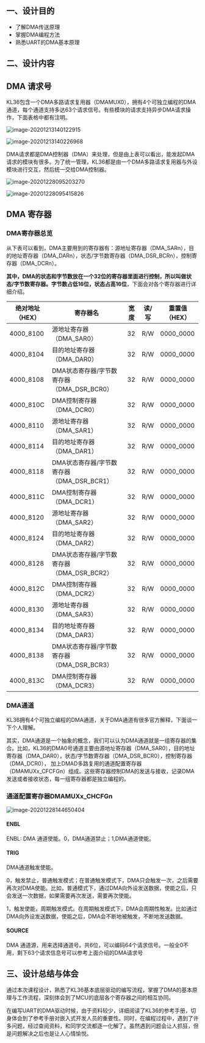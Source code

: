 ## 一、设计目的

* 了解DMA传送原理
* 掌握DMA编程方法
* 熟悉UART的DMA基本原理



## 二、设计内容

## DMA 请求号

KL36包含一个DMA多路请求复用器（DMAMUX0），拥有4个可独立编程的DMA通道，每个通道支持多达63个请求信号。有些模块的请求支持异步DMA请求操作，下面表格中都有注明。

![image-20201213140122915](assets/%E8%AF%BE%E8%AE%BE%E6%8A%A5%E5%91%8A/image-20201213140122915.png)

![image-20201213140226968](assets/%E8%AF%BE%E8%AE%BE%E6%8A%A5%E5%91%8A/image-20201213140226968.png)



DMA请求都是DMA控制器（DMA）来处理，但是由上表可以看出，能发起DMA请求的模块有很多。为了统一管理，KL36都是由一个DMA多路请求复用器与外设模块进行交互，然后统一交给DMA控制器。

![image-20201228095203270](assets/%E8%AF%BE%E8%AE%BE%E6%8A%A5%E5%91%8A/image-20201228095203270.png)



![image-20201228095415826](assets/%E8%AF%BE%E8%AE%BE%E6%8A%A5%E5%91%8A/image-20201228095415826.png)

## DMA 寄存器

### DMA寄存器总览

从下表可以看到，DMA主要用到的寄存器有：源地址寄存器（DMA_SARn），目的地址寄存器（DMA_DARn），状态/字节数寄存器（DMA_DSR_BCRn），控制寄存器（DMA_DCRn）。

**其中，DMA的状态和字节数放在一个32位的寄存器里面进行控制，所以叫做状态/字节数寄存器。字节数占低16位，状态占高16位**，下面会对各个寄存器进行详细介绍。

| 绝对地址（HEX） | 寄存器名                                   | 宽度 | 读/写 | 重置值（HEX） |
| --------------- | ------------------------------------------ | ---- | ----- | ------------- |
| 4000_8100       | 源地址寄存器（DMA_SAR0）                   | 32   | R/W   | 0000_0000     |
| 4000_8104       | 目的地址寄存器（DMA_DAR0）                 | 32   | R/W   | 0000_0000     |
| 4000_8108       | DMA状态寄存器/字节数寄存器（DMA_DSR_BCR0） | 32   | R/W   | 0000_0000     |
| 4000_810C       | DMA控制寄存器（DMA_DCR0）                  | 32   | R/W   | 0000_0000     |
| 4000_8110       | 源地址寄存器（DMA_SAR1）                   | 32   | R/W   | 0000_0000     |
| 4000_8114       | 目的地址寄存器（DMA_DAR1）                 | 32   | R/W   | 0000_0000     |
| 4000_8118       | DMA状态寄存器/字节数寄存器（DMA_DSR_BCR1） | 32   | R/W   | 0000_0000     |
| 4000_811C       | DMA控制寄存器（DMA_DCR1）                  | 32   | R/W   | 0000_0000     |
| 4000_8120       | 源地址寄存器（DMA_SAR2）                   | 32   | R/W   | 0000_0000     |
| 4000_8124       | 目的地址寄存器（DMA_DAR2）                 | 32   | R/W   | 0000_0000     |
| 4000_8128       | DMA状态寄存器/字节数寄存器（DMA_DSR_BCR2） | 32   | R/W   | 0000_0000     |
| 4000_812C       | DMA控制寄存器（DMA_DCR2）                  | 32   | R/W   | 0000_0000     |
| 4000_8130       | 源地址寄存器（DMA_SAR3）                   | 32   | R/W   | 0000_0000     |
| 4000_8134       | 目的地址寄存器（DMA_DAR3）                 | 32   | R/W   | 0000_0000     |
| 4000_8138       | DMA状态寄存器/字节数寄存器（DMA_DSR_BCR3） | 32   | R/W   | 0000_0000     |
| 4000_813C       | DMA控制寄存器（DMA_DCR3）                  | 32   | R/W   | 0000_0000     |



### DMA通道

KL36拥有4个可独立编程的DMA通道，关于DMA通道有很多官方解释，下面谈一下个人理解。

其实，DMA通道是一个抽象的概念，我们可以认为DMA通道就是一组寄存器的集合。比如，KL36的DMA0号通道主要由源地址寄存器（DMA_SAR0），目的地址寄存器（DMA_DAR0），状态/字节数寄存器（DMA_DSR_BCR0），控制寄存器（DMA_DCR0）， 加上DMAD多路复用的通道配置寄存器（DMAMUXx_CFCFGn）组成。这些寄存器控制DMA的发送与接收，记录DMA发送或者接收状态，每一组寄存器都是独立编程的。



### 通道配置寄存器DMAMUXx_CHCFGn

![image-20201228144650404](assets/%E8%AF%BE%E8%AE%BE%E6%8A%A5%E5%91%8A/image-20201228144650404.png)



#### ENBL

ENBL: DMA 通道使能。0，DMA通道禁止；1,DMA通道使能。

#### TRIG

DMA通道触发使能。

0，触发禁止，普通触发模式；在普通触发模式下，DMA只会触发一次，之后需要再次对DMA使能。比如，普通模式下，通过DMA向外设发送数据，使能之后，只会发送一次数据，如果需要再次发送，需要再次使能。

1，触发使能，周期触发模式。在周期触发模式下，DMA会周期性触发。比如通过DMA向外设发送数据，使能之后，DMA会不断地被触发，不断地发送数据。

#### SOURCE

DMA 通道源，用来选择通道号。共6位，可以编码64个请求信号。一般全0不用，剩下63个请求信息号可以参考上面介绍的DMA请求号











## 三、设计总结与体会

通过本次课程设计，熟悉了KL36基本底层驱动的编写流程，掌握了DMA的基本原理与工作流程，深刻体会到了MCU的底层各个寄存器之间的相互协同。

在编写UART的DMA驱动时候，由于资料较少，详细阅读了KL36的参考手册，切身体会到了参考手册对嵌入式开发人员的重要性。同时，在编程过程中，遇到了许多问题，经过查阅资料，和同学交流都逐一化解了。虽然遇到问题会让人抓狂，但是问题解决之后也是让人心情愉悦。



